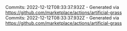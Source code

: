 Commits: 2022-12-12T08:33:37.932Z - Generated via https://github.com/marketplace/actions/artificial-grass
<br>
Commits: 2022-12-12T08:33:37.932Z - Generated via https://github.com/marketplace/actions/artificial-grass
<br>
